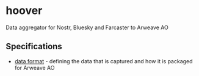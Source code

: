 # hoover
Data aggregator for Nostr, Bluesky and Farcaster to Arweave AO

## Specifications

- [data format](doc/data.md) - defining the data that is captured and how it is 
  packaged for Arweave AO
